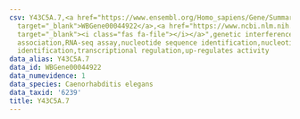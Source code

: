 ```yaml
---
csv: Y43C5A.7,<a href="https://www.ensembl.org/Homo_sapiens/Gene/Summary?db=core;g=WBGene00044922"
  target="_blank">WBGene00044922</a>,<a href="https://www.ncbi.nlm.nih.gov/pubmed/27496166"
  target="_blank"><i class="fas fa-file"></i></a>",genetic interference,functional
  association,RNA-seq assay,nucleotide sequence identification,nucleotide sequence
  identification,transcriptional regulation,up-regulates activity
data_alias: Y43C5A.7
data_id: WBGene00044922
data_numevidence: 1
data_species: Caenorhabditis elegans
data_taxid: '6239'
title: Y43C5A.7
---
```

